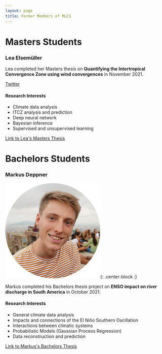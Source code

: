 ```yaml
---
layout: page
title: Former Members of MLCS
---
```


# Masters Students

### Lea Elsemüller

Lea completed her Masters thesis on **Quantifying the Intertropical
Convergence Zone using wind convergences** in November 2021.

[Twitter](https://twitter.com/lea_else)


#### Research Interests

+ Climate data analysis
+ ITCZ analysis and prediction
+ Deep neural network
+ Bayesian inference
+ Supervised and unsupervised learning

[Link to Lea's Masters Thesis](/files/masters_thesis_elsemueller_lea.pdf)

# Bachelors Students

### Markus Deppner

![MD-ProfilePic](/img/md_profile_pic.png){: .center-block :}

Markus completed his Bachelors thesis project on **ENSO impact on river
discharge in South America** in October 2021. 

#### Research Interests

+ General climate data analysis
+ Impacts and connections of the El Niño Southern Oscillation
+ Interactions between climatic systems
+ Probabilistic Models (Gaussian Process Regression)
+ Data reconstruction and prediction

[Link to Markus's Bachelors Thesis](/files/bachelors_thesis_deppner_markus.pdf)
